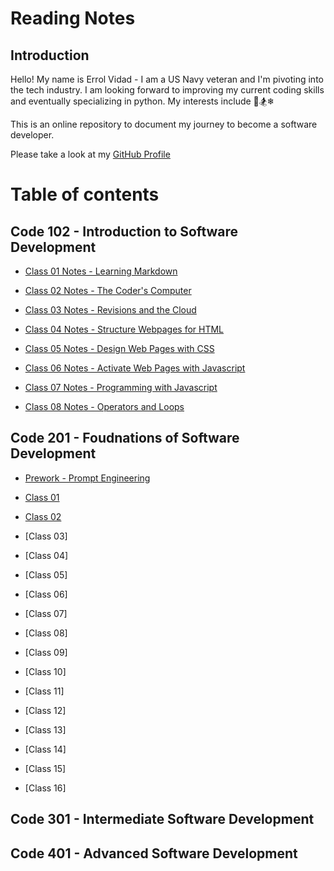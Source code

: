 # Reading Notes

## Introduction

Hello! My name is Errol Vidad - I am a US Navy veteran and I'm pivoting into the tech industry. I am looking forward to improving my current coding skills and eventually specializing in python. My interests include &#x1F3C8;&#x1F3C2;&#x2744;

This is an online repository to document my journey to become a software developer.

Please take a look at my [GitHub Profile](https://github.com/evidad)

# Table of contents

## Code 102 - Introduction to Software Development
- [Class 01 Notes - Learning Markdown](code-102/Class%201%20-%20Learning%20Markdown.md)

- [Class 02 Notes - The Coder's Computer](code-102/Class%202%20-%20The%20Coder's%20Computer.md)

- [Class 03 Notes - Revisions and the Cloud](code-102/Class%203%20-%20Revisions%20and%20the%20Cloud.md)

- [Class 04 Notes - Structure Webpages for HTML](code-102/Class%204%20-%20Structure%20Webpages%20for%20HTML.md)

- [Class 05 Notes - Design Web Pages with CSS](code-102/Class%205-%20Design%20Web%20Pages%20with%20CSS.md)

- [Class 06 Notes - Activate Web Pages with Javascript](code-102/Class%206%20-%20Activate%20Web%20Pages%20with%20Javascript.md)

- [Class 07 Notes - Programming with Javascript](code-102/Class%207%20-%20Programming%20with%20Javascript.md)

- [Class 08 Notes - Operators and Loops ](code-102/Class%20%208%20-%20Operators%20and%20Loops.md)

## Code 201 - Foudnations of Software Development
- [Prework - Prompt Engineering](code-201/prompt-engineering.md)

- [Class 01](code-201/class01.md)

- [Class 02](code-201/class2.md)

- [Class 03]

- [Class 04]

- [Class 05]

- [Class 06]

- [Class 07]

- [Class 08]

- [Class 09]

- [Class 10]

- [Class 11]

- [Class 12]

- [Class 13]

- [Class 14]

- [Class 15]

- [Class 16]

## Code 301 - Intermediate Software Development

## Code 401 - Advanced Software Development

